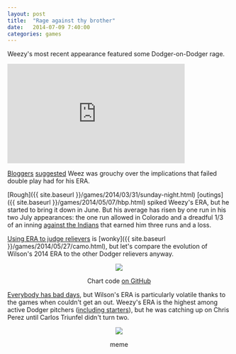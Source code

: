 ```yaml
---
layout: post
title:  "Rage against thy brother"
date:   2014-07-09 7:40:00
categories: games
---
```


Weezy's most recent appearance featured some Dodger-on-Dodger rage.

<iframe src='http://m.mlb.com/shared/video/embed/embed.html?content_id=34364841&topic_id=6479266&width=400&height=224&property=mlb' width='400' height='224' frameborder='0'>Your browser does not support iframes.</iframe>

[Bloggers](http://fansided.com/2014/07/07/brian-wilson-mad-carlos-triunfel-passes-double-play-video/) [suggested](https://sports.yahoo.com/blogs/mlb-big-league-stew/brian-wilson-throws-up-hands-at-carlos-triunfel-s-odd-choice-on-defense-182715009.html) Weez was grouchy over the implications that failed double play had for his ERA.

[Rough]({{ site.baseurl }}/games/2014/03/31/sunday-night.html) [outings]({{ site.baseurl }}/games/2014/05/07/hbp.html) spiked Weezy's ERA, but he started to bring it down in June. But his average has risen by one run in his two July appearances: the one run allowed in Colorado and a dreadful 1/3 of an inning [against the Indians](http://losangeles.dodgers.mlb.com/mlb/gameday/index.jsp?c_id=la&gid=2014_07_02_clemlb_lanmlb_1&lang=en&mode=wrap#gid=2014_07_02_clemlb_lanmlb_1) that earned him three runs and a loss.

[Using ERA to judge relievers](http://research.sabr.org/journals/relief-pitchers-era-advantage) is [wonky]({{ site.baseurl }}/games/2014/05/27/camo.html), but let's compare the evolution of Wilson's 2014 ERA to the other Dodger relievers anyway.

<div align="center">
    <a href="{{ site.baseurl }}/post-assets/2014-07-09-era/era.png"><img class="img-center" src="{{ site.baseurl }}/post-assets/2014-07-09-era/era.png"/></a>
    <p><span class="caption">Chart code <a href="https://github.com/danhillreports/isbrianwilsonraging/blob/gh-pages/data/2014-07-09-era/">on GitHub</a></span></p>
</div>

[Everybody has bad days](https://www.youtube.com/watch?v=t93u0qg5q_M), but Wilson's ERA is particularly volatile thanks to the games when couldn't get an out. Weezy's ERA is the highest among active Dodger pitchers ([including starters](http://www.baseball-reference.com/teams/LAD/2014.shtml#team_pitching::7)), but he was catching up on Chris Perez until Carlos Triunfel didn't turn two.

<div align="center">
    <img src="{{ site.baseurl }}/post-assets/2014-07-09-era/rage.png"/>
    <p><span class="caption">meme</span></p>
</div>
